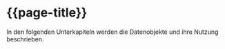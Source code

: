 # {{page-title}}

In den folgenden Unterkapiteln werden die Datenobjekte und ihre Nutzung beschrieben.

